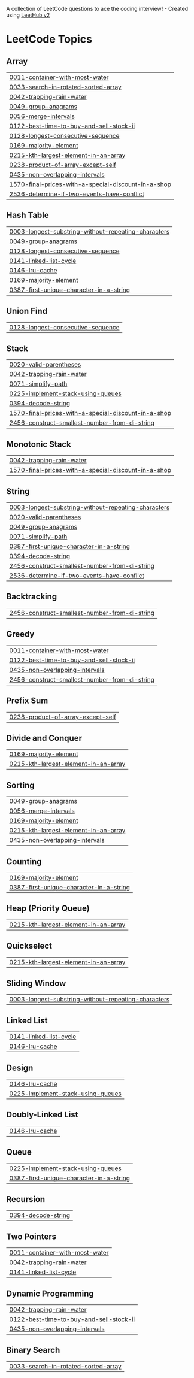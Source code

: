 A collection of LeetCode questions to ace the coding interview! - Created using [LeetHub v2](https://github.com/arunbhardwaj/LeetHub-2.0)
<!---LeetCode Topics Start-->
# LeetCode Topics
## Array
|  |
| ------- |
| [0011-container-with-most-water](https://github.com/Anoopreddy123/Leetcode/tree/master/0011-container-with-most-water) |
| [0033-search-in-rotated-sorted-array](https://github.com/Anoopreddy123/Leetcode/tree/master/0033-search-in-rotated-sorted-array) |
| [0042-trapping-rain-water](https://github.com/Anoopreddy123/Leetcode/tree/master/0042-trapping-rain-water) |
| [0049-group-anagrams](https://github.com/Anoopreddy123/Leetcode/tree/master/0049-group-anagrams) |
| [0056-merge-intervals](https://github.com/Anoopreddy123/Leetcode/tree/master/0056-merge-intervals) |
| [0122-best-time-to-buy-and-sell-stock-ii](https://github.com/Anoopreddy123/Leetcode/tree/master/0122-best-time-to-buy-and-sell-stock-ii) |
| [0128-longest-consecutive-sequence](https://github.com/Anoopreddy123/Leetcode/tree/master/0128-longest-consecutive-sequence) |
| [0169-majority-element](https://github.com/Anoopreddy123/Leetcode/tree/master/0169-majority-element) |
| [0215-kth-largest-element-in-an-array](https://github.com/Anoopreddy123/Leetcode/tree/master/0215-kth-largest-element-in-an-array) |
| [0238-product-of-array-except-self](https://github.com/Anoopreddy123/Leetcode/tree/master/0238-product-of-array-except-self) |
| [0435-non-overlapping-intervals](https://github.com/Anoopreddy123/Leetcode/tree/master/0435-non-overlapping-intervals) |
| [1570-final-prices-with-a-special-discount-in-a-shop](https://github.com/Anoopreddy123/Leetcode/tree/master/1570-final-prices-with-a-special-discount-in-a-shop) |
| [2536-determine-if-two-events-have-conflict](https://github.com/Anoopreddy123/Leetcode/tree/master/2536-determine-if-two-events-have-conflict) |
## Hash Table
|  |
| ------- |
| [0003-longest-substring-without-repeating-characters](https://github.com/Anoopreddy123/Leetcode/tree/master/0003-longest-substring-without-repeating-characters) |
| [0049-group-anagrams](https://github.com/Anoopreddy123/Leetcode/tree/master/0049-group-anagrams) |
| [0128-longest-consecutive-sequence](https://github.com/Anoopreddy123/Leetcode/tree/master/0128-longest-consecutive-sequence) |
| [0141-linked-list-cycle](https://github.com/Anoopreddy123/Leetcode/tree/master/0141-linked-list-cycle) |
| [0146-lru-cache](https://github.com/Anoopreddy123/Leetcode/tree/master/0146-lru-cache) |
| [0169-majority-element](https://github.com/Anoopreddy123/Leetcode/tree/master/0169-majority-element) |
| [0387-first-unique-character-in-a-string](https://github.com/Anoopreddy123/Leetcode/tree/master/0387-first-unique-character-in-a-string) |
## Union Find
|  |
| ------- |
| [0128-longest-consecutive-sequence](https://github.com/Anoopreddy123/Leetcode/tree/master/0128-longest-consecutive-sequence) |
## Stack
|  |
| ------- |
| [0020-valid-parentheses](https://github.com/Anoopreddy123/Leetcode/tree/master/0020-valid-parentheses) |
| [0042-trapping-rain-water](https://github.com/Anoopreddy123/Leetcode/tree/master/0042-trapping-rain-water) |
| [0071-simplify-path](https://github.com/Anoopreddy123/Leetcode/tree/master/0071-simplify-path) |
| [0225-implement-stack-using-queues](https://github.com/Anoopreddy123/Leetcode/tree/master/0225-implement-stack-using-queues) |
| [0394-decode-string](https://github.com/Anoopreddy123/Leetcode/tree/master/0394-decode-string) |
| [1570-final-prices-with-a-special-discount-in-a-shop](https://github.com/Anoopreddy123/Leetcode/tree/master/1570-final-prices-with-a-special-discount-in-a-shop) |
| [2456-construct-smallest-number-from-di-string](https://github.com/Anoopreddy123/Leetcode/tree/master/2456-construct-smallest-number-from-di-string) |
## Monotonic Stack
|  |
| ------- |
| [0042-trapping-rain-water](https://github.com/Anoopreddy123/Leetcode/tree/master/0042-trapping-rain-water) |
| [1570-final-prices-with-a-special-discount-in-a-shop](https://github.com/Anoopreddy123/Leetcode/tree/master/1570-final-prices-with-a-special-discount-in-a-shop) |
## String
|  |
| ------- |
| [0003-longest-substring-without-repeating-characters](https://github.com/Anoopreddy123/Leetcode/tree/master/0003-longest-substring-without-repeating-characters) |
| [0020-valid-parentheses](https://github.com/Anoopreddy123/Leetcode/tree/master/0020-valid-parentheses) |
| [0049-group-anagrams](https://github.com/Anoopreddy123/Leetcode/tree/master/0049-group-anagrams) |
| [0071-simplify-path](https://github.com/Anoopreddy123/Leetcode/tree/master/0071-simplify-path) |
| [0387-first-unique-character-in-a-string](https://github.com/Anoopreddy123/Leetcode/tree/master/0387-first-unique-character-in-a-string) |
| [0394-decode-string](https://github.com/Anoopreddy123/Leetcode/tree/master/0394-decode-string) |
| [2456-construct-smallest-number-from-di-string](https://github.com/Anoopreddy123/Leetcode/tree/master/2456-construct-smallest-number-from-di-string) |
| [2536-determine-if-two-events-have-conflict](https://github.com/Anoopreddy123/Leetcode/tree/master/2536-determine-if-two-events-have-conflict) |
## Backtracking
|  |
| ------- |
| [2456-construct-smallest-number-from-di-string](https://github.com/Anoopreddy123/Leetcode/tree/master/2456-construct-smallest-number-from-di-string) |
## Greedy
|  |
| ------- |
| [0011-container-with-most-water](https://github.com/Anoopreddy123/Leetcode/tree/master/0011-container-with-most-water) |
| [0122-best-time-to-buy-and-sell-stock-ii](https://github.com/Anoopreddy123/Leetcode/tree/master/0122-best-time-to-buy-and-sell-stock-ii) |
| [0435-non-overlapping-intervals](https://github.com/Anoopreddy123/Leetcode/tree/master/0435-non-overlapping-intervals) |
| [2456-construct-smallest-number-from-di-string](https://github.com/Anoopreddy123/Leetcode/tree/master/2456-construct-smallest-number-from-di-string) |
## Prefix Sum
|  |
| ------- |
| [0238-product-of-array-except-self](https://github.com/Anoopreddy123/Leetcode/tree/master/0238-product-of-array-except-self) |
## Divide and Conquer
|  |
| ------- |
| [0169-majority-element](https://github.com/Anoopreddy123/Leetcode/tree/master/0169-majority-element) |
| [0215-kth-largest-element-in-an-array](https://github.com/Anoopreddy123/Leetcode/tree/master/0215-kth-largest-element-in-an-array) |
## Sorting
|  |
| ------- |
| [0049-group-anagrams](https://github.com/Anoopreddy123/Leetcode/tree/master/0049-group-anagrams) |
| [0056-merge-intervals](https://github.com/Anoopreddy123/Leetcode/tree/master/0056-merge-intervals) |
| [0169-majority-element](https://github.com/Anoopreddy123/Leetcode/tree/master/0169-majority-element) |
| [0215-kth-largest-element-in-an-array](https://github.com/Anoopreddy123/Leetcode/tree/master/0215-kth-largest-element-in-an-array) |
| [0435-non-overlapping-intervals](https://github.com/Anoopreddy123/Leetcode/tree/master/0435-non-overlapping-intervals) |
## Counting
|  |
| ------- |
| [0169-majority-element](https://github.com/Anoopreddy123/Leetcode/tree/master/0169-majority-element) |
| [0387-first-unique-character-in-a-string](https://github.com/Anoopreddy123/Leetcode/tree/master/0387-first-unique-character-in-a-string) |
## Heap (Priority Queue)
|  |
| ------- |
| [0215-kth-largest-element-in-an-array](https://github.com/Anoopreddy123/Leetcode/tree/master/0215-kth-largest-element-in-an-array) |
## Quickselect
|  |
| ------- |
| [0215-kth-largest-element-in-an-array](https://github.com/Anoopreddy123/Leetcode/tree/master/0215-kth-largest-element-in-an-array) |
## Sliding Window
|  |
| ------- |
| [0003-longest-substring-without-repeating-characters](https://github.com/Anoopreddy123/Leetcode/tree/master/0003-longest-substring-without-repeating-characters) |
## Linked List
|  |
| ------- |
| [0141-linked-list-cycle](https://github.com/Anoopreddy123/Leetcode/tree/master/0141-linked-list-cycle) |
| [0146-lru-cache](https://github.com/Anoopreddy123/Leetcode/tree/master/0146-lru-cache) |
## Design
|  |
| ------- |
| [0146-lru-cache](https://github.com/Anoopreddy123/Leetcode/tree/master/0146-lru-cache) |
| [0225-implement-stack-using-queues](https://github.com/Anoopreddy123/Leetcode/tree/master/0225-implement-stack-using-queues) |
## Doubly-Linked List
|  |
| ------- |
| [0146-lru-cache](https://github.com/Anoopreddy123/Leetcode/tree/master/0146-lru-cache) |
## Queue
|  |
| ------- |
| [0225-implement-stack-using-queues](https://github.com/Anoopreddy123/Leetcode/tree/master/0225-implement-stack-using-queues) |
| [0387-first-unique-character-in-a-string](https://github.com/Anoopreddy123/Leetcode/tree/master/0387-first-unique-character-in-a-string) |
## Recursion
|  |
| ------- |
| [0394-decode-string](https://github.com/Anoopreddy123/Leetcode/tree/master/0394-decode-string) |
## Two Pointers
|  |
| ------- |
| [0011-container-with-most-water](https://github.com/Anoopreddy123/Leetcode/tree/master/0011-container-with-most-water) |
| [0042-trapping-rain-water](https://github.com/Anoopreddy123/Leetcode/tree/master/0042-trapping-rain-water) |
| [0141-linked-list-cycle](https://github.com/Anoopreddy123/Leetcode/tree/master/0141-linked-list-cycle) |
## Dynamic Programming
|  |
| ------- |
| [0042-trapping-rain-water](https://github.com/Anoopreddy123/Leetcode/tree/master/0042-trapping-rain-water) |
| [0122-best-time-to-buy-and-sell-stock-ii](https://github.com/Anoopreddy123/Leetcode/tree/master/0122-best-time-to-buy-and-sell-stock-ii) |
| [0435-non-overlapping-intervals](https://github.com/Anoopreddy123/Leetcode/tree/master/0435-non-overlapping-intervals) |
## Binary Search
|  |
| ------- |
| [0033-search-in-rotated-sorted-array](https://github.com/Anoopreddy123/Leetcode/tree/master/0033-search-in-rotated-sorted-array) |
<!---LeetCode Topics End-->